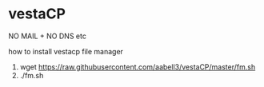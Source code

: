 # vestaCP

NO MAIL + NO DNS etc

how to install vestacp file manager

1. wget https://raw.githubusercontent.com/aabell3/vestaCP/master/fm.sh 
2. ./fm.sh


